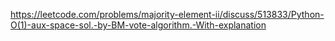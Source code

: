 https://leetcode.com/problems/majority-element-ii/discuss/513833/Python-O(1)-aux-space-sol.-by-BM-vote-algorithm.-With-explanation